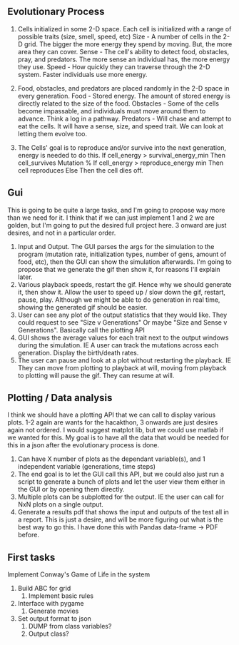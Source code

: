 ## Evolutionary Process
1. Cells initialized in some 2-D space. Each cell is initialized with a range of possible traits (size, smell, speed, etc)
  Size  - A number of cells in the 2-D grid. The bigger the more energy they spend by moving. But, the more area they can cover.
  Sense - The cell's ability to detect food, obstacles, pray, and predators. The more sense an individual has, the more energy they use. 
  Speed - How quickly they can traverse through the 2-D system. Faster individuals use more energy.
 
2. Food, obstacles, and predators are placed randomly in the 2-D space in every generation. 
  Food      - Stored energy. The amount of stored energy is directly related to the size of the food.
  Obstacles - Some of the cells become impassable, and individuals must move around them to advance. Think a log in a pathway.
  Predators - Will chase and attempt to eat the cells. It will have a sense, size, and speed trait. We can look at letting them evolve too.

3. The Cells' goal is to reproduce and/or survive into the next generation, energy is needed to do this.
  If cell_energy > survival_energy_min Then cell_survives
    Mutation % 
    If cell_energy > reproduce_energy min Then cell reproduces
  Else Then the cell dies off.
 
## Gui
This is going to be quite a large tasks, and I'm going to propose way more than we need for it. I think that if we can just implement 1 and 2 we are golden, but I'm going to put the desired full project here. 3 onward are just desires, and not in a particular order.
1. Input and Output. The GUI parses the args for the simulation to the program (mutation rate, initialization types, number of gens, amount of food, etc), then the GUI can show the simulation afterwards. I'm going to propose that we generate the gif then show it, for reasons I'll explain later.
2. Various playback speeds, restart the gif. Hence why we should generate it, then show it. Allow the user to speed up / slow down the gif, restart, pause, play. Although we might be able to do generation in real time, showing the generated gif should be easier.
3. User can see any plot of the output statistics that they would like. They could request to see "Size v Generations" Or maybe "Size and Sense v Generations". Basically call the plotting API
4. GUI shows the average values for each trait next to the output windows during the simulation. IE A user can track the mutations across each generation. Display the birth/death rates. 
5. The user can pause and look at a plot without restarting the playback. IE They can move from plotting to playback at will, moving from playback to plotting will pause the gif. They can resume at will. 

## Plotting / Data analysis
I think we should have a plotting API that we can call to display various plots. 1-2 again are wants for the hacakthon, 3 onwards are just desires again not ordered. I would suggest matplot lib, but we could use matlab if we wanted for this. My goal is to have all the data that would be needed for this in a json after the evolutionary process is done.
1. Can have X number of plots as the dependant variable(s), and 1 independent variable (generations, time steps)
2. The end goal is to let the GUI call this API, but we could also just run a script to generate a bunch of plots and let the user view them either in the GUI or by opening them directly. 
3. Multiple plots can be subplotted for the output. IE the user can call for NxN plots on a single output. 
4. Generate a results pdf that shows the input and outputs of the test all in a report. This is just a desire, and will be more figuring out what is the best way to go this. I have done this with Pandas data-frame -> PDF before. 

## First tasks
Implement Conway's Game of Life in the system
1. Build ABC for grid
   1. Implement basic rules
2. Interface with pygame
   1. Generate movies
3. Set output format to json
   1. DUMP from class variables? 
   2. Output class? 
  